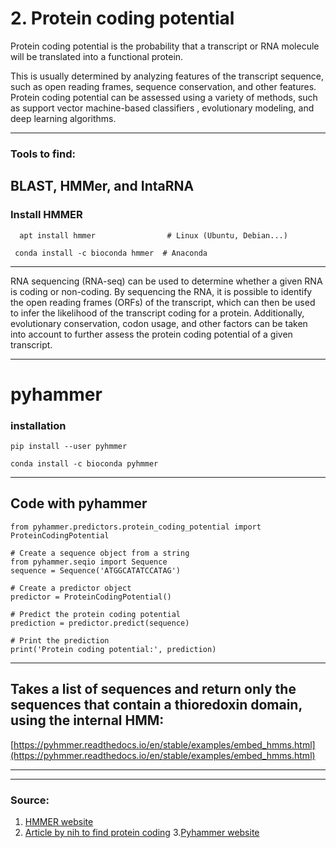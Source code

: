  
# 2. Protein coding potential


Protein coding potential is the probability that a transcript or RNA molecule will be translated into a functional protein.

This is usually determined by analyzing features of the transcript sequence, such as open reading frames, sequence conservation, and other features. Protein coding potential can be assessed using a variety of methods, such as support vector machine-based classifiers , evolutionary modeling, and deep learning algorithms.

---

### Tools to find:
BLAST, HMMer, and IntaRNA
---
### Install HMMER
```
  apt install hmmer                # Linux (Ubuntu, Debian...)

```
```
 conda install -c bioconda hmmer  # Anaconda

```



---

RNA sequencing (RNA-seq) can be used to determine whether a given RNA is coding or non-coding. By sequencing the RNA, it is possible to identify the open reading frames (ORFs) of the transcript, which can then be used to infer the likelihood of the transcript coding for a protein. Additionally, evolutionary conservation, codon usage, and other factors can be taken into account to further assess the protein coding potential of a given transcript.

---

# pyhammer

### installation
```
pip install --user pyhmmer
```
```
conda install -c bioconda pyhmmer
```
---
## Code with pyhammer
```
from pyhammer.predictors.protein_coding_potential import ProteinCodingPotential

# Create a sequence object from a string
from pyhammer.seqio import Sequence
sequence = Sequence('ATGGCATATCCATAG')

# Create a predictor object
predictor = ProteinCodingPotential()

# Predict the protein coding potential
prediction = predictor.predict(sequence)

# Print the prediction
print('Protein coding potential:', prediction)

```

---
 ## Takes a list of sequences and return only the sequences that contain a thioredoxin domain, using the internal HMM:

[https://pyhmmer.readthedocs.io/en/stable/examples/embed_hmms.html](https://pyhmmer.readthedocs.io/en/stable/examples/embed_hmms.html)



---
---


### Source:

1. [HMMER website](http://hmmer.org/documentation.html)
2. [Article by nih to find protein coding](https://pubmed.ncbi.nlm.nih.gov/17631615/)
3.[Pyhammer website](https://pyhmmer.readthedocs.io/en/stable/index.html)




